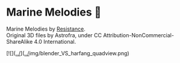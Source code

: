 # Marine Melodies :musical_note:

Marine Melodies by [Resistance](http://resistance.no/).<br>
Original 3D files by Astrofra, under CC Attribution-NonCommercial-ShareAlike 4.0 International.

[![]([../](https://github.com/astrofra/demo-marine-melodies/raw/main/img/blender_VS_harfang_quadview-800x450.png)]([../](https://github.com/astrofra/demo-marine-melodies/raw/main/)img/blender_VS_harfang_quadview.png)